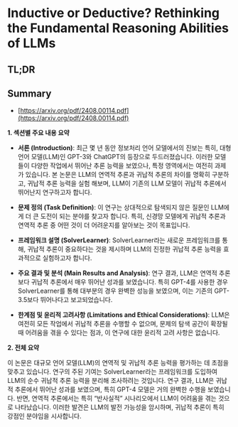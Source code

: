 # Inductive or Deductive? Rethinking the Fundamental Reasoning Abilities of LLMs
## TL;DR
## Summary
- [https://arxiv.org/pdf/2408.00114.pdf](https://arxiv.org/pdf/2408.00114.pdf)

**1. 섹션별 주요 내용 요약**

- **서론 (Introduction)**:
  최근 몇 년 동안 정보처리 언어 모델에서의 진보는 특히, 대형 언어 모델(LLM)인 GPT-3와 ChatGPT의 등장으로 두드러졌습니다. 이러한 모델들이 다양한 작업에서 뛰어난 추론 능력을 보였으나, 특정 영역에서는 여전히 과제가 있습니다. 본 논문은 LLM의 연역적 추론과 귀납적 추론의 차이를 명확히 구분하고, 귀납적 추론 능력을 실험 해보며, LLM이 기존의 LLM 모델이 귀납적 추론에서 뛰어난지 연구하고자 합니다.

- **문제 정의 (Task Definition)**:
  이 연구는 상대적으로 탐색되지 않은 질문인 LLM에게 더 큰 도전이 되는 분야를 찾고자 합니다. 특히, 신경망 모델에게 귀납적 추론과 연역적 추론 중 어떤 것이 더 어려운지를 알아보는 것이 목표입니다.

- **프레임워크 설명 (SolverLearner)**:
  SolverLearner라는 새로운 프레임워크를 통해, 귀납적 추론이 중요하다는 것을 제시하며 LLM의 진정한 귀납적 추론 능력을 효과적으로 실험하고자 합니다.

- **주요 결과 및 분석 (Main Results and Analysis)**:
  연구 결과, LLM은 연역적 추론보다 귀납적 추론에서 매우 뛰어난 성과를 보였습니다. 특히 GPT-4를 사용한 경우 SolverLearner를 통해 대부분의 경우 완벽한 성능을 보였으며, 이는 기존의 GPT-3.5보다 뛰어나다고 보고되었습니다.

- **한계점 및 윤리적 고려사항 (Limitations and Ethical Considerations)**:
  LLM은 여전히 모든 작업에서 귀납적 추론을 수행할 수 없으며, 문제의 탐색 공간이 확장될 때 어려움을 겪을 수 있다는 점과, 이 연구에 대한 윤리적 고려 사항은 없습니다.

**2. 전체 요약**

이 논문은 대규모 언어 모델(LLM)의 연역적 및 귀납적 추론 능력을 평가하는 데 초점을 맞추고 있습니다. 연구의 주된 기여는 SolverLearner라는 프레임워크를 도입하여 LLM의 순수 귀납적 추론 능력을 분리해 조사하려는 것입니다. 연구 결과, LLM은 귀납적 추론에서 뛰어난 성과를 보였으며, 특히 GPT-4 모델은 거의 완벽한 수행을 보였습니다. 반면, 연역적 추론에서는 특히 “반사실적” 시나리오에서 LLM이 어려움을 겪는 것으로 나타났습니다. 이러한 발견은 LLM의 발전 가능성을 암시하며, 귀납적 추론이 특히 강점인 분야임을 시사합니다.